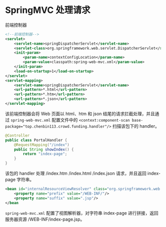# SpringMVC 处理请求

前端控制器

```xml
<!--前端控制器-->
<servlet>
    <servlet-name>springDispatcherServlet</servlet-name>
    <servlet-class>org.springframework.web.servlet.DispatcherServlet</servlet-class>
    <init-param>
        <param-name>contextConfigLocation</param-name>
        <param-value>classpath:spring-web-mvc.xml</param-value>
    </init-param>
    <load-on-startup>1</load-on-startup>
</servlet>
<servlet-mapping>
    <servlet-name>springDispatcherServlet</servlet-name>
    <url-pattern>*.html</url-pattern>
    <url-pattern>*.htm</url-pattern>
    <url-pattern>*.json</url-pattern>
</servlet-mapping>
```

该前端控制器会将 Web 页面以 html、htm 和 json 结尾的请求拦截处理，并且通过 `spring-web-mvc.xml` 配置文件中的 `<context:component-scan base-package="top.chenbin113.crowd.funding.handler"/>` 扫描该包下的 handler。

```java
@Controller
public class PortalHandler {
    @RequestMapping("/index")
    public String showIndex() {
        return "index-page";
    }
}
```

该包的 handler 处理 /index.htm /index.html /index.json 请求，并且返回 index-page 字符串。

```xml
<bean id="internalResourceViewResolver" class="org.springframework.web.servlet.view.InternalResourceViewResolver">
    <property name="prefix" value="/WEB-INF/"/>
    <property name="suffix" value=".jsp"/>
</bean
```

`spring-web-mvc.xml` 配置了视图解析器，对字符串 index-page 进行拼接，返回服务器资源 /WEB-INF/index-page.jsp。

